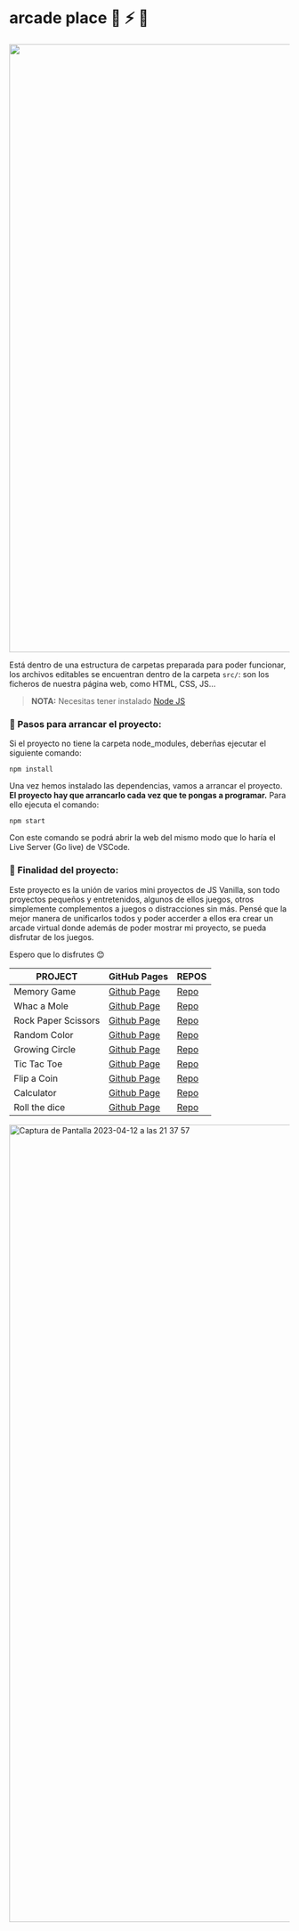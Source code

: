 # arcade place 🚀 ⚡️ 👾

<img width="1092" src="https://user-images.githubusercontent.com/112553001/228508629-a36fc709-a21c-477a-8bb5-a6d5e8bb1da5.jpg" alt="">

Está dentro de una estructura de carpetas preparada para poder funcionar, los archivos editables se encuentran dentro de la carpeta `src/`: son los ficheros de nuestra página web, como HTML, CSS, JS...

> **NOTA:** Necesitas tener instalado [Node JS](https://nodejs.org/)

### 📌 Pasos para arrancar el proyecto:

Si el proyecto no tiene la carpeta node_modules, deberñas ejecutar el siguiente comando:

`npm install`

Una vez hemos instalado las dependencias, vamos a arrancar el proyecto. **El proyecto hay que arrancarlo cada vez que te pongas a programar.** Para ello ejecuta el comando:

`npm start`

Con este comando se podrá abrir la web del mismo modo que lo haría el Live Server (Go live) de VSCode.

### 📌 Finalidad del proyecto:

Este proyecto es la unión de varios mini proyectos de JS Vanilla, son todo proyectos pequeños y entretenidos, algunos de ellos juegos, otros simplemente complementos a juegos o distracciones sin más. Pensé que la mejor manera de unificarlos todos y poder accerder a ellos era crear un arcade virtual donde además de poder mostrar mi proyecto, se pueda disfrutar de los juegos.

Espero que lo disfrutes 😊

| PROJECT | GitHub Pages | REPOS | 
| -- | -- | -- |
| Memory Game | [Github Page](martscastrillo.github.io/memory-js/) | [Repo](https://github.com/martscastrillo/memory-js) |
| Whac a Mole | [Github Page](https://martscastrillo.github.io/whac_a_mole_js/) | [Repo](https://github.com/martscastrillo/whac_a_mole_js) |
| Rock Paper Scissors | [Github Page](https://martscastrillo.github.io/rock-paper-scissors-js/) | [Repo](https://github.com/martscastrillo/rock-paper-scissors-js) |
| Random Color | [Github Page](https://martscastrillo.github.io/random-color_js/) |[Repo](https://github.com/martscastrillo/random-color_js) |
 | Growing Circle | [Github Page](https://martscastrillo.github.io/growing_circle_js/) | [Repo](https://github.com/martscastrillo/growing_circle_js) |
 | Tic Tac Toe | [Github Page](https://martscastrillo.github.io/tic-tac-toe-js/) | [Repo](https://github.com/martscastrillo/tic-tac-toe-js) | 
 | Flip a Coin | [Github Page](https://martscastrillo.github.io/flip_a_coin_js/) | [Repo](https://github.com/martscastrillo/flip_a_coin_js) | 
| Calculator | [Github Page](https://martscastrillo.github.io/calculator_js) | [Repo](https://github.com/martscastrillo/calculator_js) | 
| Roll the dice | [Github Page](https://martscastrillo.github.io/roll_the_dice_js) | [Repo](https://github.com/martscastrillo/roll_the_dice_js)| 

 <!-- | Connect Four | [Github Page](    ) | [Repo](https://github.com/martscastrillo/connect_four_js ) | -->
 
<img width="1432" alt="Captura de Pantalla 2023-04-12 a las 21 37 57" src="https://user-images.githubusercontent.com/112553001/231566336-d61dff09-168d-4e91-9c99-5efd3bd0e289.png">

